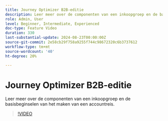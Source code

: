 ```yaml
---
title: Journey Optimizer B2B-editie
description: Leer meer over de componenten van een inkoopgroep en de basisbeginselen van het maken van een accountreis.
role: Admin, User
level: Beginner, Intermediate, Experienced
doc-type: Feature Video
duration: 330
last-substantial-update: 2024-08-23T00:00:00Z
source-git-commit: 2e58cb29f758a9255f744c98672320c6b3737612
workflow-type: tm+mt
source-wordcount: '40'
ht-degree: 20%

---
```



# Journey Optimizer B2B-editie

Leer meer over de componenten van een inkoopgroep en de basisbeginselen van het maken van een accountreis.

>[!VIDEO](https://video.tv.adobe.com/v/3432054/?learn=on)
